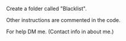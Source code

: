 Create a folder called "Blacklist".

Other instructions are commented in the code.

For help DM me. (Contact info in about me.)
